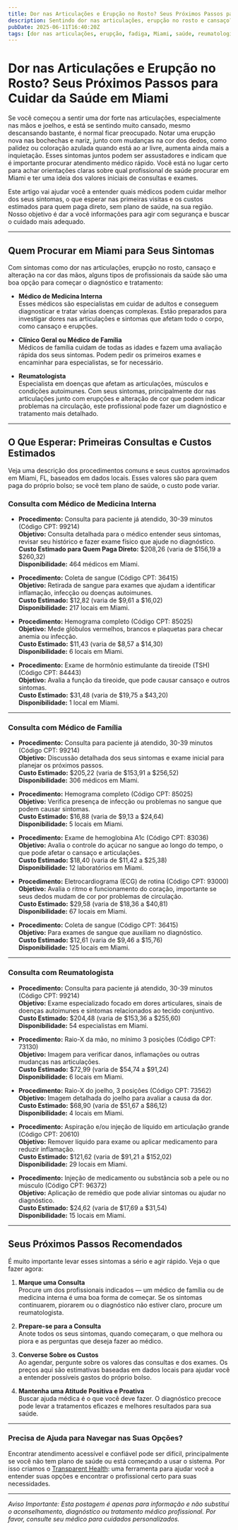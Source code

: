 ```yaml
---
title: Dor nas Articulações e Erupção no Rosto? Seus Próximos Passos para Cuidar da Saúde em Miami  
description: Sentindo dor nas articulações, erupção no rosto e cansaço? Saiba quem procurar e os custos estimados do atendimento em Miami, FL para obter a ajuda certa.  
pubDate: 2025-06-11T16:40:20Z  
tags: [dor nas articulações, erupção, fadiga, Miami, saúde, reumatologia, medicina interna, atendimento familiar]  
---
```


# Dor nas Articulações e Erupção no Rosto? Seus Próximos Passos para Cuidar da Saúde em Miami

Se você começou a sentir uma dor forte nas articulações, especialmente nas mãos e joelhos, e está se sentindo muito cansado, mesmo descansando bastante, é normal ficar preocupado. Notar uma erupção nova nas bochechas e nariz, junto com mudanças na cor dos dedos, como palidez ou coloração azulada quando está ao ar livre, aumenta ainda mais a inquietação. Esses sintomas juntos podem ser assustadores e indicam que é importante procurar atendimento médico rápido. Você está no lugar certo para achar orientações claras sobre qual profissional de saúde procurar em Miami e ter uma ideia dos valores iniciais de consultas e exames.

Este artigo vai ajudar você a entender quais médicos podem cuidar melhor dos seus sintomas, o que esperar nas primeiras visitas e os custos estimados para quem paga direto, sem plano de saúde, na sua região. Nosso objetivo é dar a você informações para agir com segurança e buscar o cuidado mais adequado.

---

## Quem Procurar em Miami para Seus Sintomas

Com sintomas como dor nas articulações, erupção no rosto, cansaço e alteração na cor das mãos, alguns tipos de profissionais da saúde são uma boa opção para começar o diagnóstico e tratamento:

- **Médico de Medicina Interna**  
  Esses médicos são especialistas em cuidar de adultos e conseguem diagnosticar e tratar várias doenças complexas. Estão preparados para investigar dores nas articulações e sintomas que afetam todo o corpo, como cansaço e erupções.

- **Clínico Geral ou Médico de Família**  
  Médicos de família cuidam de todas as idades e fazem uma avaliação rápida dos seus sintomas. Podem pedir os primeiros exames e encaminhar para especialistas, se for necessário.

- **Reumatologista**  
  Especialista em doenças que afetam as articulações, músculos e condições autoimunes. Com seus sintomas, principalmente dor nas articulações junto com erupções e alteração de cor que podem indicar problemas na circulação, este profissional pode fazer um diagnóstico e tratamento mais detalhado.

---

## O Que Esperar: Primeiras Consultas e Custos Estimados

Veja uma descrição dos procedimentos comuns e seus custos aproximados em Miami, FL, baseados em dados locais. Esses valores são para quem paga do próprio bolso; se você tem plano de saúde, o custo pode variar.

### Consulta com Médico de Medicina Interna

- **Procedimento:** Consulta para paciente já atendido, 30-39 minutos (Código CPT: 99214)  
  **Objetivo:** Consulta detalhada para o médico entender seus sintomas, revisar seu histórico e fazer exame físico que ajude no diagnóstico.  
  **Custo Estimado para Quem Paga Direto:** $208,26 (varia de $156,19 a $260,32)  
  **Disponibilidade:** 464 médicos em Miami.

- **Procedimento:** Coleta de sangue (Código CPT: 36415)  
  **Objetivo:** Retirada de sangue para exames que ajudam a identificar inflamação, infecção ou doenças autoimunes.  
  **Custo Estimado:** $12,82 (varia de $9,61 a $16,02)  
  **Disponibilidade:** 217 locais em Miami.

- **Procedimento:** Hemograma completo (Código CPT: 85025)  
  **Objetivo:** Mede glóbulos vermelhos, brancos e plaquetas para checar anemia ou infecção.  
  **Custo Estimado:** $11,43 (varia de $8,57 a $14,30)  
  **Disponibilidade:** 6 locais em Miami.

- **Procedimento:** Exame de hormônio estimulante da tireoide (TSH) (Código CPT: 84443)  
  **Objetivo:** Avalia a função da tireoide, que pode causar cansaço e outros sintomas.  
  **Custo Estimado:** $31,48 (varia de $19,75 a $43,20)  
  **Disponibilidade:** 1 local em Miami.

---

### Consulta com Médico de Família

- **Procedimento:** Consulta para paciente já atendido, 30-39 minutos (Código CPT: 99214)  
  **Objetivo:** Discussão detalhada dos seus sintomas e exame inicial para planejar os próximos passos.  
  **Custo Estimado:** $205,22 (varia de $153,91 a $256,52)  
  **Disponibilidade:** 306 médicos em Miami.

- **Procedimento:** Hemograma completo (Código CPT: 85025)  
  **Objetivo:** Verifica presença de infecção ou problemas no sangue que podem causar sintomas.  
  **Custo Estimado:** $16,88 (varia de $9,13 a $24,64)  
  **Disponibilidade:** 5 locais em Miami.

- **Procedimento:** Exame de hemoglobina A1c (Código CPT: 83036)  
  **Objetivo:** Avalia o controle do açúcar no sangue ao longo do tempo, o que pode afetar o cansaço e articulações.  
  **Custo Estimado:** $18,40 (varia de $11,42 a $25,38)  
  **Disponibilidade:** 12 laboratórios em Miami.

- **Procedimento:** Eletrocardiograma (ECG) de rotina (Código CPT: 93000)  
  **Objetivo:** Avalia o ritmo e funcionamento do coração, importante se seus dedos mudam de cor por problemas de circulação.  
  **Custo Estimado:** $29,58 (varia de $18,36 a $40,81)  
  **Disponibilidade:** 67 locais em Miami.

- **Procedimento:** Coleta de sangue (Código CPT: 36415)  
  **Objetivo:** Para exames de sangue que auxiliam no diagnóstico.  
  **Custo Estimado:** $12,61 (varia de $9,46 a $15,76)  
  **Disponibilidade:** 125 locais em Miami.

---

### Consulta com Reumatologista

- **Procedimento:** Consulta para paciente já atendido, 30-39 minutos (Código CPT: 99214)  
  **Objetivo:** Exame especializado focado em dores articulares, sinais de doenças autoimunes e sintomas relacionados ao tecido conjuntivo.  
  **Custo Estimado:** $204,48 (varia de $153,36 a $255,60)  
  **Disponibilidade:** 54 especialistas em Miami.

- **Procedimento:** Raio-X da mão, no mínimo 3 posições (Código CPT: 73130)  
  **Objetivo:** Imagem para verificar danos, inflamações ou outras mudanças nas articulações.  
  **Custo Estimado:** $72,99 (varia de $54,74 a $91,24)  
  **Disponibilidade:** 6 locais em Miami.

- **Procedimento:** Raio-X do joelho, 3 posições (Código CPT: 73562)  
  **Objetivo:** Imagem detalhada do joelho para avaliar a causa da dor.  
  **Custo Estimado:** $68,90 (varia de $51,67 a $86,12)  
  **Disponibilidade:** 4 locais em Miami.

- **Procedimento:** Aspiração e/ou injeção de líquido em articulação grande (Código CPT: 20610)  
  **Objetivo:** Remover líquido para exame ou aplicar medicamento para reduzir inflamação.  
  **Custo Estimado:** $121,62 (varia de $91,21 a $152,02)  
  **Disponibilidade:** 29 locais em Miami.

- **Procedimento:** Injeção de medicamento ou substância sob a pele ou no músculo (Código CPT: 96372)  
  **Objetivo:** Aplicação de remédio que pode aliviar sintomas ou ajudar no diagnóstico.  
  **Custo Estimado:** $24,62 (varia de $17,69 a $31,54)  
  **Disponibilidade:** 15 locais em Miami.

---

## Seus Próximos Passos Recomendados

É muito importante levar esses sintomas a sério e agir rápido. Veja o que fazer agora:

1. **Marque uma Consulta**  
   Procure um dos profissionais indicados — um médico de família ou de medicina interna é uma boa forma de começar. Se os sintomas continuarem, piorarem ou o diagnóstico não estiver claro, procure um reumatologista.

2. **Prepare-se para a Consulta**  
   Anote todos os seus sintomas, quando começaram, o que melhora ou piora e as perguntas que deseja fazer ao médico.

3. **Converse Sobre os Custos**  
   Ao agendar, pergunte sobre os valores das consultas e dos exames. Os preços aqui são estimativas baseadas em dados locais para ajudar você a entender possíveis gastos do próprio bolso.

4. **Mantenha uma Atitude Positiva e Proativa**  
   Buscar ajuda médica é o que você deve fazer. O diagnóstico precoce pode levar a tratamentos eficazes e melhores resultados para sua saúde.

---

### Precisa de Ajuda para Navegar nas Suas Opções?

Encontrar atendimento acessível e confiável pode ser difícil, principalmente se você não tem plano de saúde ou está começando a usar o sistema. Por isso criamos o [Transparent Health](https://transparenthealth.ai): uma ferramenta para ajudar você a entender suas opções e encontrar o profissional certo para suas necessidades.

---

*Aviso Importante: Esta postagem é apenas para informação e não substitui o aconselhamento, diagnóstico ou tratamento médico profissional. Por favor, consulte seu médico para cuidados personalizados.*